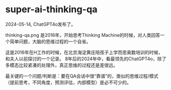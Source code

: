 # super-ai-thinking-qa

2024-05-14, ChatGPT4o发布了。

thinking-qa.png 是2016年，开始思考Thinking Machine的时候，对人类回答一个简单问题，大脑的思维过程的一个自省。

这是2016年在H工作的时候，在北京海淀黄庄陪孩子上学而思奥数培训的时候，和夫人以前探讨的一个记录。 
8年后的2024年中，看最领先的ChatGPT4o，除了多模态比较紧凑的处理外，真正思维的过程还是差很远。 

最关键的一个问题/判断是：要在QA会话中很“靠谱”的，类似的思维过程/模式（提前思考，不同角度，预测评估，内部模型）是必不可少的。



